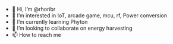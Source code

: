 - 👋 Hi, I’m @rhoribr
- 👀 I’m interested in IoT, arcade game, mcu, rf, Power conversion
- 🌱 I’m currently learning Phyton
- 💞️ I’m looking to collaborate on energy harvesting
- 📫 How to reach me 

<!---
rhoribr/rhoribr is a ✨ special ✨ repository because its `README.md` (this file) appears on your GitHub profile.
You can click the Preview link to take a look at your changes.
--->
